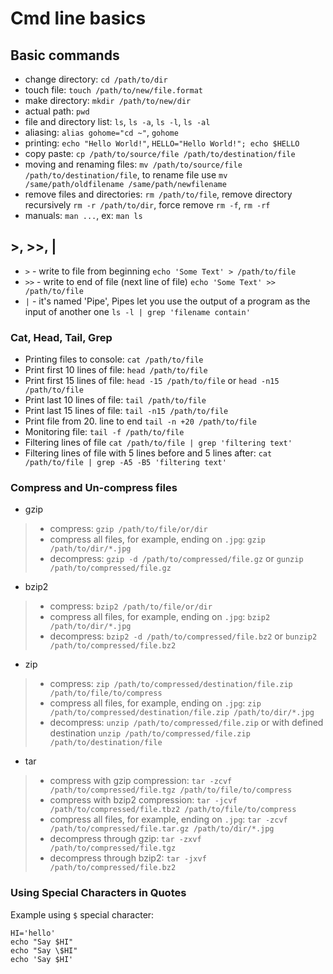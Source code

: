 # Cmd line basics

## Basic commands

* change directory: `cd /path/to/dir`
* touch file: `touch /path/to/new/file.format`
* make directory: `mkdir /path/to/new/dir`
* actual path: `pwd`
* file and directory list: `ls`, `ls -a`, `ls -l`, `ls -al`
* aliasing: `alias gohome="cd ~"`, `gohome`
* printing: `echo "Hello World!"`, `HELLO="Hello World!"; echo $HELLO`
* copy paste: `cp /path/to/source/file /path/to/destination/file`
* moving and renaming files: `mv /path/to/source/file /path/to/destination/file`, to rename file use `mv /same/path/oldfilename /same/path/newfilename`
* remove files and directories: `rm /path/to/file`, remove directory recursively `rm -r /path/to/dir`, force remove `rm -f`, `rm -rf`
* manuals: `man ...`, ex: `man ls`

## >, >>, |

* `>` - write to file from beginning `echo 'Some Text' > /path/to/file`
* `>>` - write to end of file (next line of file) `echo 'Some Text' >> /path/to/file`
* `|` - it's named 'Pipe', Pipes let you use the output of a program as the input of another one `ls -l | grep 'filename contain'`

### Cat, Head, Tail, Grep

* Printing files to console: `cat /path/to/file`
* Print first 10 lines of file: `head /path/to/file`
* Print first 15 lines of file: `head -15 /path/to/file` or `head -n15 /path/to/file`
* Print last 10 lines of file: `tail /path/to/file`
* Print last 15 lines of file: `tail -n15 /path/to/file`
* Print file from 20. line to end `tail -n +20 /path/to/file`
* Monitoring file: `tail -f /path/to/file`
* Filtering lines of file `cat /path/to/file | grep 'filtering text'`
* Filtering lines of file with 5 lines before and 5 lines after: `cat /path/to/file | grep -A5 -B5 'filtering text'`

### Compress and Un-compress files

* gzip
> * compress: `gzip /path/to/file/or/dir`
> * compress all files, for example, ending on `.jpg`: `gzip /path/to/dir/*.jpg`
> * decompress: `gzip -d /path/to/compressed/file.gz` or `gunzip /path/to/compressed/file.gz`
* bzip2
> * compress: `bzip2 /path/to/file/or/dir`
> * compress all files, for example, ending on `.jpg`: `bzip2 /path/to/dir/*.jpg`
> * decompress: `bzip2 -d /path/to/compressed/file.bz2` or `bunzip2 /path/to/compressed/file.bz2`
* zip
> * compress: `zip /path/to/compressed/destination/file.zip /path/to/file/to/compress`
> * compress all files, for example, ending on `.jpg`: `zip /path/to/compressed/destination/file.zip /path/to/dir/*.jpg`
> * decompress: `unzip /path/to/compressed/file.zip` or with defined destination `unzip /path/to/compressed/file.zip /path/to/destination/file`
* tar
> * compress with gzip compression: `tar -zcvf /path/to/compressed/file.tgz /path/to/file/to/compress`
> * compress with bzip2 compression: `tar -jcvf /path/to/compressed/file.tbz2 /path/to/file/to/compress`
> * compress all files, for example, ending on `.jpg`: `tar -zcvf /path/to/compressed/file.tar.gz /path/to/dir/*.jpg`
> * decompress through gzip: `tar -zxvf /path/to/compressed/file.tgz`
> * decompress through bzip2: `tar -jxvf /path/to/compressed/file.bz2`

### Using Special Characters in Quotes

Example using `$` special character:
    
    HI='hello'
    echo "Say $HI"
    echo "Say \$HI"
    echo 'Say $HI'
